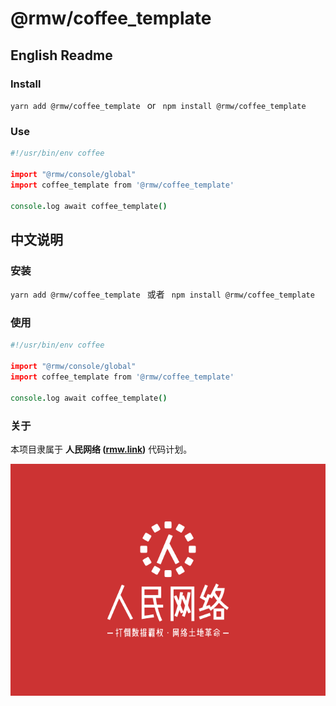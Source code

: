 <!-- 本文件由 ./make.md 自动生成，请不要直接修改此文件 -->

# @rmw/coffee_template

## English Readme

### Install

```yarn add @rmw/coffee_template ``` or ``` npm install @rmw/coffee_template```

### Use

```coffee
#!/usr/bin/env coffee

import "@rmw/console/global"
import coffee_template from '@rmw/coffee_template'

console.log await coffee_template()
```

## 中文说明

###  安装

```yarn add @rmw/coffee_template ``` 或者 ``` npm install @rmw/coffee_template```

### 使用

```coffee
#!/usr/bin/env coffee

import "@rmw/console/global"
import coffee_template from '@rmw/coffee_template'

console.log await coffee_template()
```

### 关于

本项目隶属于 **人民网络 ([rmw.link](//rmw.link))** 代码计划。

![人民网络](https://raw.githubusercontent.com/rmw-link/logo/master/rmw.red.bg.svg)